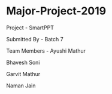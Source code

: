 # Major-Project-2019

Project - SmartPPT

Submitted By - Batch 7

Team Members - 
Ayushi Mathur

Bhavesh Soni

Garvit Mathur

Naman Jain
